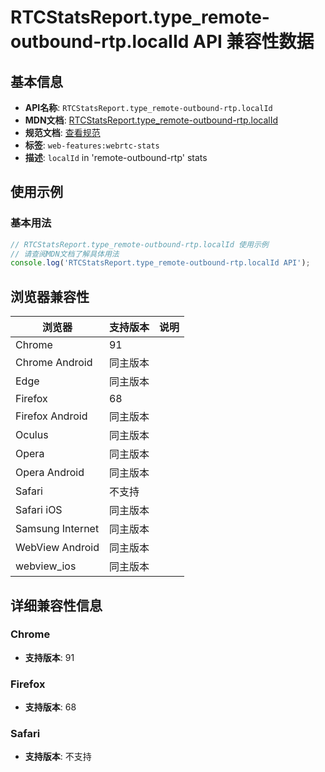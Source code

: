 # RTCStatsReport.type_remote-outbound-rtp.localId API 兼容性数据

## 基本信息

- **API名称**: `RTCStatsReport.type_remote-outbound-rtp.localId`
- **MDN文档**: [RTCStatsReport.type_remote-outbound-rtp.localId](https://developer.mozilla.org/docs/Web/API/RTCRemoteOutboundRtpStreamStats/localId)
- **规范文档**: [查看规范](https://w3c.github.io/webrtc-stats/#dom-rtcremoteoutboundrtpstreamstats-localid)
- **标签**: `web-features:webrtc-stats`
- **描述**: `localId` in 'remote-outbound-rtp' stats

## 使用示例

### 基本用法

```javascript
// RTCStatsReport.type_remote-outbound-rtp.localId 使用示例
// 请查阅MDN文档了解具体用法
console.log('RTCStatsReport.type_remote-outbound-rtp.localId API');
```

## 浏览器兼容性

| 浏览器 | 支持版本 | 说明 |
|--------|----------|------|
| Chrome | 91 |  |
| Chrome Android | 同主版本 |  |
| Edge | 同主版本 |  |
| Firefox | 68 |  |
| Firefox Android | 同主版本 |  |
| Oculus | 同主版本 |  |
| Opera | 同主版本 |  |
| Opera Android | 同主版本 |  |
| Safari | 不支持 |  |
| Safari iOS | 同主版本 |  |
| Samsung Internet | 同主版本 |  |
| WebView Android | 同主版本 |  |
| webview_ios | 同主版本 |  |

## 详细兼容性信息

### Chrome

- **支持版本**: 91

### Firefox

- **支持版本**: 68

### Safari

- **支持版本**: 不支持

